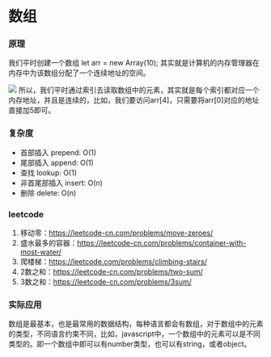 # 数组

### 原理
我们平时创建一个数组 let  arr = new Array(10); 其实就是计算机的内存管理器在内存中为该数组分配了一个连续地址的空间。

![](https://user-gold-cdn.xitu.io/2019/10/14/16dc8839aa6a1273?w=1498&h=702&f=png&s=511057)
所以，我们平时通过索引去读取数组中的元素，其实就是每个索引都对应一个内存地址，并且是连续的，比如，我们要访问arr[4]，只需要将arr[0]对应的地址直接加5即可。

### 复杂度

* 首部插入 prepend: O(1)
* 尾部插入 append: O(1)
* 查找 lookup: O(1)
* 非首尾部插入 insert: O(n)
* 删除 delete: O(n)

### leetcode

1. 移动零：https://leetcode-cn.com/problems/move-zeroes/
2. 盛水最多的容器：https://leetcode-cn.com/problems/container-with-most-water/
3. 爬楼梯：https://leetcode.com/problems/climbing-stairs/
4. 2数之和：https://leetcode-cn.com/problems/two-sum/
4. 3数之和：https://leetcode-cn.com/problems/3sum/


### 实际应用
数组是最基本，也是最常用的数据结构，每种语言都会有数组，对于数组中的元素的类型，不同语言约束不同，比如，javascript中，一个数组中的元素可以是不同类型的。即一个数组中即可以有number类型，也可以有string，或者object。


